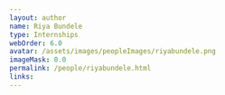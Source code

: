 ```yaml
---
layout: author
name: Riya Bundele
type: Internships
webOrder: 6.0
avatar: /assets/images/peopleImages/riyabundele.png
imageMask: 0.0
permalink: /people/riyabundele.html 
links:
---
```

